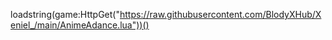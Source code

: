 loadstring(game:HttpGet("https://raw.githubusercontent.com/BlodyXHub/Xeniel_/main/AnimeAdance.lua"))()
